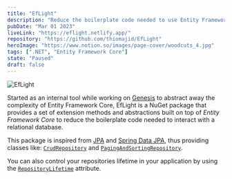 ```yaml
---
title: "EfLight"
description: "Reduce the boilerplate code needed to use Entity Framework Core"
pubDate: "Mar 01 2023"
liveLink: "https://eflight.netlify.app/"
repository: "https://github.com/thiomajid/EfLight"
heroImage: "https://www.notion.so/images/page-cover/woodcuts_4.jpg"
tags: [".NET", "Entity Framework Core"]
state: "Paused"
draft: false
---
```


![EfLight](https://www.notion.so/images/page-cover/woodcuts_4.jpg)

Started as an internal tool while working on [Genesis](/projects/genesis) to abstract away the complexity of Entity Framework Core, EfLight is a NuGet package that provides a set of extension methods and abstractions built on top of _Entity Framework Core_ to reduce the boilerplate code needed to interact with a relational database.

This package is inspired from [JPA](https://en.wikipedia.org/wiki/Java_Persistence_API) and [Spring Data JPA](https://spring.io/projects/spring-data-jpa), thus providing classes like: [`CrudRepository`](https://eflight.netlify.app/api/repositories/crud-repository) and [`PagingAndSortingRepository`](https://eflight.netlify.app/api/repositories/paging-repository).

You can also control your repositories lifetime in your application by using the [`RepositoryLifetime`](https://eflight.netlify.app/api/attributes/repository-lifetime) attribute.
